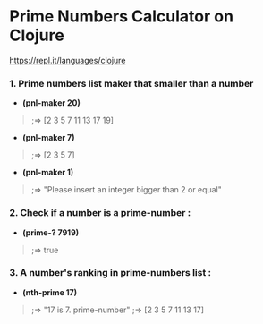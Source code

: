 # Prime Numbers Calculator on Clojure

https://repl.it/languages/clojure

### 1. Prime numbers list maker that smaller than a number
* **(pnl-maker 20)** 
>;=> [2 3 5 7 11 13 17 19]
 
* **(pnl-maker 7)**
>;=> [2 3 5 7]

* **(pnl-maker 1)**
>;=> "Please insert an integer bigger than 2 or equal"

### 2. Check if a number is a prime-number :
* **(prime-? 7919)** 
>;=> true

### 3. A number's ranking in prime-numbers list :
* **(nth-prime 17)** 
>;=> "17 is 7. prime-number"
>;=> [2 3 5 7 11 13 17]
